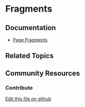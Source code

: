 # Fragments

## Documentation

* [Page Fragments](https://portal.liferay.dev/docs/7-2/frameworks/-/knowledge_base/f/page-fragments)

## Related Topics


## Community Resources


### Contribute

[Edit this file on github](https://github.com/olafk/controlpanel-documentation-docs/blob/master/md/72en/com_liferay_fragment_web_portlet_FragmentPortlet.md)
